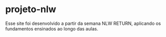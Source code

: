 # projeto-nlw
 Esse site foi desenvolvido a partir da semana NLW RETURN, aplicando os fundamentos ensinados ao longo das aulas.
